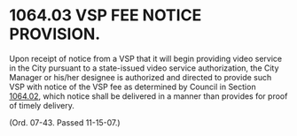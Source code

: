 1064.03 VSP FEE NOTICE PROVISION.
=================================

Upon receipt of notice from a VSP that it will begin providing video
service in the City pursuant to a state-issued video service
authorization, the City Manager or his/her designee is authorized and
directed to provide such VSP with notice of the VSP fee as determined by
Council in Section [1064.02](462c9c50.html), which notice shall be
delivered in a manner than provides for proof of timely delivery.

(Ord. 07-43. Passed 11-15-07.)
